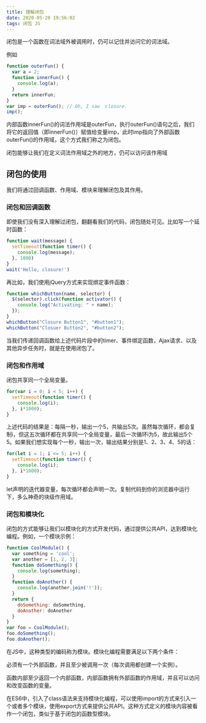 ```yaml
---
title: 理解闭包
date: 2020-05-20 19:56:02
tags: 闭包 JS 
---
```


闭包是一个函数在词法域外被调用时，仍可以记住并访问它的词法域。

例如

``` javascript
function outerFun() {
  var a = 2;
  function innerFun() {
    console.log(a);
  }
  return innerFun;
}
var imp = outerFun(); // Oh, I saw  closure.
imp();
```
内部函数innerFun()的词法作用域是outerFun，执行outerFun()语句之后，我们将它的返回值（即innerFun()）赋值给变量imp，此时imp指向了外部函数outerFun()的作用域，这个方式我们称之为闭包。

闭包能够让我们在定义词法作用域之外的地方，仍可以访问该作用域

## 闭包的使用

我们将通过回调函数、作用域、模块来理解闭包及其作用。

### 闭包和回调函数

即使我们没有深入理解过闭包，翻翻看我们的代码，闭包随处可见。比如写一个延时函数：

``` javascript
function wait(message) {
  setTimeout(function timer() {
    console.log(message);
  }, 1000)
}
wait('Hello, closure!')
```

再比如，我们使用jQuery方式来实现绑定事件函数：

``` javascript
function whichButton(name, selector) {
  $(selector).click(function activator() {
    console.log("Activating: " + name);
  });
}
whichButton("Closure Button1", "#button1");
whichButton("Closuer Button2", "#button2");
```
当我们传递回调函数给上述代码片段中的timer、事件绑定函数，Ajax请求、以及其他异步任务时，就是在使用闭包了。

### 闭包和作用域

闭包共享同一个全局变量。

``` javascript
for(var i = 0; i < 5; i++) {
  setTimeout(function timer() {
    console.log(i);
  }, i*1000);
}
```

上述代码的结果是：每隔一秒，输出一个5，共输出5次。虽然每次循环，都会复制i，但这五次循环都在共享同一个全局变量，最后一次循环i为5，故此输出5个5。如果我们想实现每个一秒，输出一次，输出结果分别是1、2、3、4、5的话：

``` javascript
for(let i = 1; i <= 5; i++) {
  setTimeout(function timer() {
    console.log(i);
  }, i*1000);
}
```

let声明的迭代器变量，每次循环都会声明一次。复制代码到你的浏览器中运行下，多么神奇的块级作用域。

### 闭包和模块化

闭包的方式能够让我们以模块化的方式开发代码，通过提供公共API，达到模块化编程。例如，一个模块示例：

``` javascript
function CoolModule() {
  var something = 'cool';
  var another = [1, 2, 3];
  function doSomething() {
    console.log(something);
  }
  function doAnother() {
    console.log(another.join('!'));
  }
  return {
    doSomething: doSomething,
    doAnother: doAnother
  }
}
var foo = CoolModule();
foo.doSomething();
foo.doAnother();
```

在JS中，这种类型的编码称为模块。模块化编程需要满足以下两个条件：

必须有一个外部函数，并且至少被调用一次（每次调用都创建一个实例）。

函数内部至少返回一个内部函数，内部函数拥有外部函数的作用域，并且可以访问和改变函数的变量。

在ES6中，引入了class语法来支持模块化编程，可以使用import的方式来引入一个或者多个模块，使用export方式来提供公共API。这种方式定义的模块内容被看作一个闭包，类似于基于闭包的函数型模块。